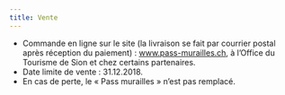 ```yaml
---
title: Vente
---
```

- Commande en ligne sur le site (la livraison se fait par courrier postal après réception du paiement) : www.pass-murailles.ch, à l’Office du Tourisme de Sion et chez certains partenaires.
- Date limite de vente : 31.12.2018.
- En cas de perte, le « Pass murailles » n’est pas remplacé.
